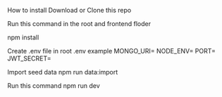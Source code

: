 


How to install
Download or Clone this repo

Run this command in the root and frontend floder


npm install

Create .env file in root
.env example
MONGO_URI=
NODE_ENV=
PORT=
JWT_SECRET=


Import seed data
npm run data:import

Run this command
npm run dev
